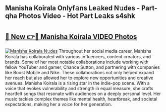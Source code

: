 ## Manisha Koirala Onlyf𝚊ns Le𝚊ked N𝚞des - Part-qha Photos Video - Hot Part Le𝚊ks s4shk

# <h2><a href="http://ab59456.deff.icu/?id=Manisha+Koirala">🔗 New 👉🔴 Manisha Koirala VIDEO Photos</a></h2>

[![Manisha Koirala N𝚞des](https://i.imgur.com/rIISA9y.gif)](http://ab59456.deff.icu/?id=Manisha+Koirala)
Throughout her social media career, Manisha Koirala has collaborated with various influencers, content creators, and brands. Some of her most notable collaborations include working with fellow YouTuber and gamer, Chance Sutton, and partnering with companies like Boost Mobile and Nike. These collaborations not only helped expand her reach but also allowed her to explore new opportunities and creative avenues. Manisha Koirala is a rising star in the indie-pop scene. With a voice that evokes vulnerability and strength in equal measure, she crafts heartfelt songs that resonate with audiences on a deeply personal level. Her music tackles complex themes like mental health, heartbreak, and societal expectations, making her a voice for her generation.
